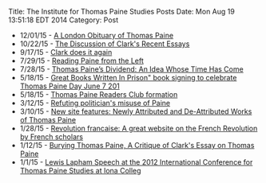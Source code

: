 Title: The Institute for Thomas Paine Studies Posts
Date: Mon Aug  19 13:51:18 EDT 2014
Category: Post

<div class="starred">

<ul>

<li> 12/01/15 - <a href="/a-london-obituary-of-thomas-paine.html">A London Obituary of Thomas Paine</a></li>

<li> 10/22/15 - <a href="/the-discussion-of-clarks-recent-essays.html">The Discussion of Clark's Recent Essays</a></li>

<li> 9/17/15 - <a href="/clark-does-it-again.html ">Clark does it again</a></li>

<li> 7/29/15 - <a href="https://www.academia.edu/11621399/Reading_Paine_from_the_Left">Reading Paine from the Left</a></li>

<li> 7/28/15 - <a href="http://www.theglobalist.com/thomas-paine-dividend-an-idea-whose-time-has-come/">Thomas Paine’s Dividend: An Idea Whose Time Has Come</a></li>

<li> 5/18/15 - <a href="/great-books-written-in-prison-book-signing-to-celebrate-thomas-paine-day.html">Great Books Written In Prison" book signing to celebrate Thomas Paine Day June 7 201</a></li>

<li> 5/18/15 - <a href="/thomas-paine-readers-club.html">Thomas Paine Readers Club formation</a></li>

<li> 3/12/15 - <a href="http://www.politifact.com/virginia/statements/2015/mar/09/rick-perry/rick-perry-errs-tying-patriotism-quote-thomas-pain/">Refuting politician's misuse of Paine</a></li>

<li> 3/10/15 - <a href="/newly-attributed-and-de-attributed-works-of-thomas-paine.html">New site features: Newly Attributed and De-Attributed Works of Thomas Paine</a></li>
</li>
<li> 1/28/15 - <a href="http://revolution-francaise.net/">Revolution francaise: A great website on the French Revolution by French scholars</a></li>

<li> 1/12/15 - <a href="/aboutpaine/burying-thomas-paine.html">Burying Thomas Paine, A Critique of Clark's Essay on Thomas Paine</a></li>

<li> 1/1/15 - <a href="/aboutpaine/lewis-lapham-speech.html">Lewis Lapham Speech at the 2012 International Conference for Thomas Paine Studies at Iona Colleg</a></li>

</ul>


</div>
